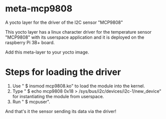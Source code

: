# meta-mcp9808
A yocto layer for the driver of the I2C sensor "MCP9808" 

This yocto layer has a linux character driver for the temperature sensor "MCP9808" 
with its userspace application and it is deployed on the raspberry Pi 3B+ board.

Add this meta-layer to your yocto image.
# Steps for loading the driver
1.  Use " $ insmod mcp9808.ko" to load the module into the kernel.
2.  Type " $ echo mcp9808 0x18 > /sys/bus/i2c/devices/i2c-1/new_device" for instantiating the module from userspace.
3.  Run " $ mcpuser".
 
And that's it the sensor sending its data via the driver!
